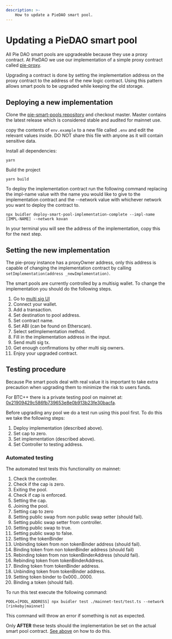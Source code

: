 ```yaml
---
description: >-
    How to update a PieDAO smart pool.
---
```



# Updating a PieDAO smart pool

All Pie DAO smart pools are upgradeable because they use a proxy contract. At PieDAO we use our implementation of a simple proxy contract called [pie-proxy](https://github.com/pie-dao/pie-proxy).

Upgrading a contract is done by setting the implementation address on the proxy contract to the address of the new logic contract. Using this pattern allows smart pools to be upgraded while keeping the old storage.

## Deploying a new implementation

Clone the [pie-smart-pools repository](https://github.com/pie-dao/pie-smart-pools) and checkout master. Master contains the latest release which is considered stable and audited for mainnet use.

copy the contents of ``env.example`` to a new file called ``.env`` and edit the relevant values inside. DO NOT share this file with anyone as it will contain sensitive data.

Install all dependencies:
```
yarn
```

Build the project
```
yarn build
```

To deploy the implementation contract run the following command replacing the impl-name value with the name you would like to give to the implementation contract and the --network value with whichever network you want to deploy the contract to.
```
npx buidler deploy-smart-pool-implementation-complete --impl-name [IMPL-NAME] --network kovan
```

In your terminal you will see the address of the implementation, copy this for the next step.

## Setting the new implementation

The pie-proxy instance has a proxyOwner address, only this address is capable of changing the implementation contract by calling ``setImplementation(address _newImplementation)``.

The smart pools are currently controlled by a multisig wallet. To change the implementation you should do the following steps.

1. Go to [multi sig UI](https://wallet.gnosis.pm/#/wallet/0x3bFdA5285416eB06Ebc8bc0aBf7d105813af06d0)
2. Connect your wallet.
3. Add a transaction.
4. Set destination to pool address.
5. Set contract name.
6. Set ABI (can be found on Etherscan).
7. Select setImplementation method.
8. Fill in the implementation address in the input.
9. Send multi sig tx.
10. Get enough confirmations by other multi sig owners.
11. Enjoy your upgraded contract.

## Testing procedure

Because Pie smart pools deal with real value it is important to take extra precaution when upgrading them to minimize the risk to users funds.

For BTC++ there is a private testing pool on mainnet at: [0x21909429c586fb739653e8e0b913b23fe30bacfa](https://etherscan.io/token/0x21909429c586fb739653e8e0b913b23fe30bacfa).

Before upgrading any pool we do a test run using this pool first. To do this we take the following steps:

1. Deploy implementation (described above).
2. Set cap to zero.
3. Set implementation (described above).
4. Set Controller to testing address.

### Automated testing

The automated test tests this functionality on mainnet:

1. Check the controller.
2. Check if the cap is zero.
3. Exiting the pool.
4. Check if cap is enforced.
5. Setting the cap.
6. Joining the pool.
7. Setting cap to zero
8. Setting public swap from non public swap setter (should fail).
9. Setting public swap setter from controller.
10. Setting public swap to true.
11. Setting public swap to false.
12. Setting the tokenBinder
12. Unbinding token from non tokenBinder address (should fail).
11. Binding token from non tokenBinder address (should fail)
13. Rebinding token from non tokenBinderAddress (should fail).
17. Rebinding token from tokenBinderAddress.
15. Binding token from tokenBinder address.
16. Unbinding token from tokenBinder address.
14. Setting token binder to 0x000...0000.
15. Binding a token (should fail).


To run this test execute the following command:

```
POOL=[POOL_ADDRESS] npx buidler test ./mainnet-test/test.ts --network [rinkeby|mainnet]
```

This command will throw an error if something is not as expected.

Only **AFTER** these tests should the implementation be set on the actual smart pool contract. [See above](#setting-new-implementation) on how to do this.
